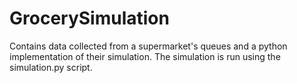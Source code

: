 # GrocerySimulation

Contains data collected from a supermarket's queues and a python implementation of their simulation.
The simulation is run using the simulation.py script.
